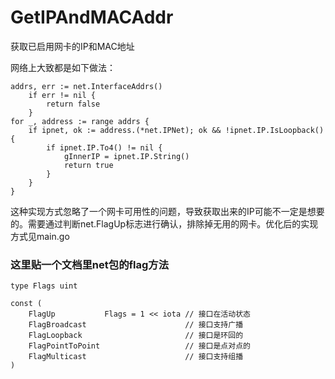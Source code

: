 # GetIPAndMACAddr
获取已启用网卡的IP和MAC地址

网络上大致都是如下做法：

	addrs, err := net.InterfaceAddrs()
		if err != nil {
			return false
		}
	for _, address := range addrs {
		if ipnet, ok := address.(*net.IPNet); ok && !ipnet.IP.IsLoopback() {
			if ipnet.IP.To4() != nil {
				gInnerIP = ipnet.IP.String()
				return true
			}
		}
	}

这种实现方式忽略了一个网卡可用性的问题，导致获取出来的IP可能不一定是想要的。需要通过判断net.FlagUp标志进行确认，排除掉无用的网卡。优化后的实现方式见main.go
 
### 这里贴一个文档里net包的flag方法

	type Flags uint

	const (
		FlagUp           Flags = 1 << iota // 接口在活动状态
		FlagBroadcast                      // 接口支持广播
		FlagLoopback                       // 接口是环回的
		FlagPointToPoint                   // 接口是点对点的
		FlagMulticast                      // 接口支持组播
	)
